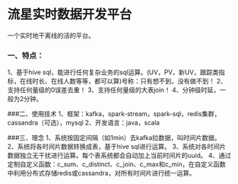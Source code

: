 流星实时数据开发平台
============
一个实时地干离线的活的平台。

### 一、特点：
1、基于hive sql，能进行任何复杂业务的sql运算。(UV，PV，新UV，跟踪类指标，在线时长、在线人数等等，都可以算)号称：只有想不到，没有做不到！
2、支持任何量级的0误差去重！
3、支持任何量级的大表join！
4、分钟级时延，一般为2分钟。

###二、使用技术
1、框架：kafka，spark-stream，spark-sql，redis集群，cassandra（可选），mysql
2、开发语言：java，scala

###三、理念
1、系统按固定间隔（如1min）去kafka拉数据，叫时间片数据。
2、系统将各时间片数据转换成表，基于hive sql进行运算。
3、系统对各时间片数据独立无干扰进行运算。每个表系统都会自动加上当前时间片的uuid。
4、通过定制自定义函数：c_sum、c_distinct、c_join、c_max和c_min，在自定义函数中利用分布式存储redis或cassandra，对所有时间片进行统一运算。
